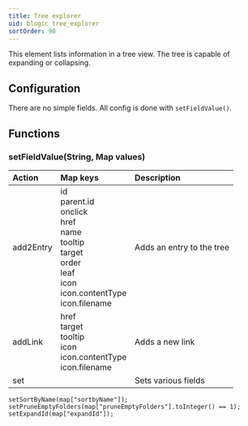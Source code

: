 ```yaml
---
title: Tree explorer
uid: blogic_tree_explorer
sortOrder: 90
---
```


This element lists information in a tree view. The tree is capable of expanding or collapsing.

## Configuration

There are no simple fields. All config is done with `setFieldValue()`.

## Functions

### setFieldValue(String, Map values)

| Action    | Map keys               | Description                                          |
|:----------|:-----------------------|:-----------------------------------------------------|
| add2Entry | id<br/>parent.id<br/>onclick<br/>href<br/>name<br/>tooltip<br/>target<br/>order<br/>leaf<br/>icon<br/>icon.contentType<br/>icon.filename | Adds an entry to the tree |
| addLink   | href<br/>target<br/>tooltip<br/>icon<br/>icon.contentType<br/>icon.filename   | Adds a new link |
| set       |                        | Sets various fields                                  |

```crmscript
setSortByName(map["sortbyName"]);
setPruneEmptyFolders(map["pruneEmptyFolders"].toInteger() == 1);
setExpandId(map["expandId"]);
```
